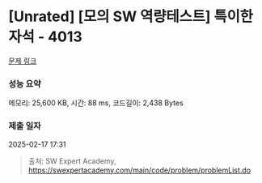 # [Unrated] [모의 SW 역량테스트] 특이한 자석 - 4013 

[문제 링크](https://swexpertacademy.com/main/code/problem/problemDetail.do?contestProbId=AWIeV9sKkcoDFAVH) 

### 성능 요약

메모리: 25,600 KB, 시간: 88 ms, 코드길이: 2,438 Bytes

### 제출 일자

2025-02-17 17:31



> 출처: SW Expert Academy, https://swexpertacademy.com/main/code/problem/problemList.do